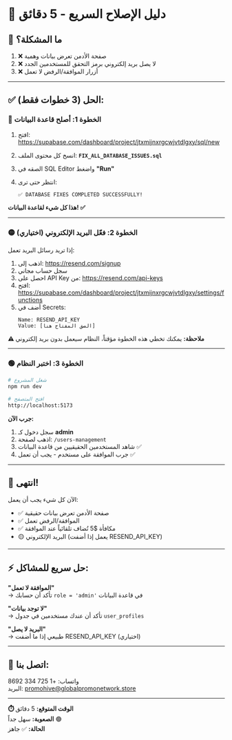 # 🚀 دليل الإصلاح السريع - 5 دقائق

## 📌 ما المشكلة؟

1. ❌ صفحة الأدمن تعرض بيانات وهمية
2. ❌ لا يصل بريد إلكتروني برمز التحقق للمستخدمين الجدد
3. ❌ أزرار الموافقة/الرفض لا تعمل

---

## ✅ الحل (3 خطوات فقط):

### 🔴 الخطوة 1: أصلح قاعدة البيانات

1. افتح: https://supabase.com/dashboard/project/jtxmijnxrgcwjvtdlgxy/sql/new

2. انسخ كل محتوى الملف: **`FIX_ALL_DATABASE_ISSUES.sql`**

3. الصقه في SQL Editor واضغط **"Run"**

4. انتظر حتى ترى:
   ```
   ✅ DATABASE FIXES COMPLETED SUCCESSFULLY!
   ```

**هذا كل شيء لقاعدة البيانات! ✅**

---

### 🟡 الخطوة 2: فعّل البريد الإلكتروني (اختياري)

إذا تريد رسائل البريد تعمل:

1. اذهب إلى: https://resend.com/signup
2. سجل حساب مجاني
3. احصل على API Key من: https://resend.com/api-keys
4. افتح: https://supabase.com/dashboard/project/jtxmijnxrgcwjvtdlgxy/settings/functions
5. أضف في Secrets:
   ```
   Name: RESEND_API_KEY
   Value: [الصق المفتاح هنا]
   ```

**⚠️ ملاحظة:** يمكنك تخطي هذه الخطوة مؤقتاً، النظام سيعمل بدون بريد إلكتروني

---

### 🟢 الخطوة 3: اختبر النظام

```bash
# شغل المشروع
npm run dev

# افتح المتصفح
http://localhost:5173
```

**جرب الآن:**
1. سجل دخول كـ **admin**
2. اذهب لصفحة: `/users-management`
3. شاهد المستخدمين الحقيقيين من قاعدة البيانات ✅
4. جرب الموافقة على مستخدم - يجب أن تعمل ✅

---

## 🎉 انتهى!

الآن كل شيء يجب أن يعمل:

- ✅ صفحة الأدمن تعرض بيانات حقيقية
- ✅ الموافقة/الرفض تعمل
- ✅ مكافأة $5 تُضاف تلقائياً عند الموافقة
- 🟡 البريد الإلكتروني (يعمل إذا أضفت RESEND_API_KEY)

---

## ⚡ حل سريع للمشاكل:

**"الموافقة لا تعمل"**  
→ تأكد أن حسابك `role = 'admin'` في قاعدة البيانات

**"لا توجد بيانات"**  
→ تأكد أن عندك مستخدمين في جدول `user_profiles`

**"البريد لا يصل"**  
→ طبيعي إذا ما أضفت RESEND_API_KEY (اختياري)

---

## 📱 اتصل بنا:

واتساب: +1 725 334 8692  
البريد: promohive@globalpromonetwork.store

---

**⏱️ الوقت المتوقع:** 5 دقائق  
**الصعوبة:** سهل جداً 🟢  
**الحالة:** ✅ جاهز
